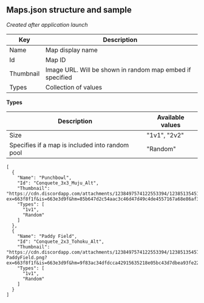 ## Maps.json structure and sample

*Created after application launch*

| Key  | Description |
| ------------- | ------------- |
| Name  | Map display name  |
| Id  | Map ID  |
| Thumbnail  | Image URL. Will be shown in random map embed if specified  |
| Types  | Collection of values  |

**Types**

| Description  | Available values |
| ------------- | ------------- |
| Size  | "1v1", "2v2"  |
| Specifies if a map is included into random pool  | "Random"  |

```
[
  {
    "Name": "Punchbowl",
    "Id": "Conquete_3x3_Muju_Alt",
    "Thumbnail": "https://cdn.discordapp.com/attachments/1238497574122553394/1238513545142861914/Punchbowl.png?ex=663f8f1f&is=663e3d9f&hm=85b647d2c54aac3c46d47d49c4de4557167a68e86af3477c5d78cb361c293b1b&",
    "Types": [
      "1v1",
      "Random"
    ]
  },
  {
    "Name": "Paddy Field",
    "Id": "Conquete_2x3_Tohoku_Alt",
    "Thumbnail": "https://cdn.discordapp.com/attachments/1238497574122553394/1238513545717485648/1vs1-PaddyField.png?ex=663f8f1f&is=663e3d9f&hm=9f83ac34dfdcca42915635218e05bc43d7dbea93fe22f02a732a0d372dad95b8&",
    "Types": [
      "1v1",
      "Random"
    ]
  }
]
